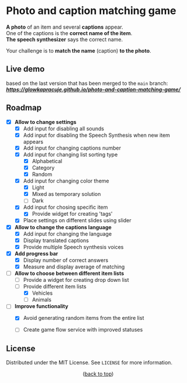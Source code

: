 <a name="readme-top"></a>
# **Photo and caption** matching game

**A photo** of an item and several **captions** appear.</br>
One of the captions is the **correct name of the item**.</br>
**The speech synthesizer** says the correct name.

Your challenge is to **match the name** (caption) **to the photo**.


<!-- LIVE DEMO -->
## Live demo 
based on the last version that has been merged to the `main` branch:</br>
***https://glowkapracuje.github.io/photo-and-caption-matching-game/***


<!-- ROADMAP -->
## Roadmap

- [x] **Allow to change settings**
    - [x] Add input for disabling all sounds
    - [x] Add input for disabling the Speech Synthesis when new item appears  
    - [x] Add input for changing captions number
    - [x] Add input for changing list sorting type
        - [x] Alphabetical
        - [x] Category
        - [x] Random    
    - [x] Add input for changing color theme
        - [x] Light
        - [x] Mixed as temporary solution
        - [ ] Dark 
    - [x] Add input for chosing specific item
        - [x] Provide widget for creating 'tags' 
    - [x] Place settings on different slides using slider
- [x] **Allow to change the captions language**
    - [x] Add input for changing the language
    - [x] Display translated captions
    - [x] Provide multiple Speech synthesis voices
- [x] **Add progress bar**
    - [x] Display number of correct answers
    - [x] Measure and display average of matching
- [ ] **Allow to choose between different item lists**
    - [ ] Provide a widget for creating drop down list 
    - [ ] Provide different item lists
        - [x] Vehicles
        - [ ] Animals
- [ ] **Improve functionality**
    - [x] Avoid generating random items from the entire list
    - [ ] Create game flow service with improved statuses
  
  
<!-- LICENSE -->
## License

Distributed under the MIT License. See `LICENSE` for more information.

<p align="center">(<a href="#readme-top">back to top</a>)</p>
